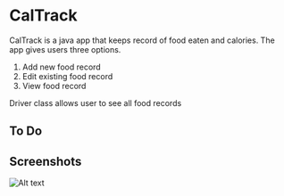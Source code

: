# CalTrack


CalTrack is a java app that keeps record of food eaten and calories. The app gives users three options.
1. Add new food record
2. Edit existing food record
3. View food record

Driver class allows user to see all food records

## To Do 


## Screenshots

![Alt text](C:\Users\Jenny\Downloads\CalorieTracker\CalorieTracker\src\caltrack_driver_demo.png?raw=true)